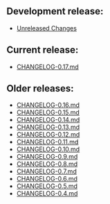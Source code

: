 ## Development release:
  * [Unreleased Changes][0]

## Current release:
  * [CHANGELOG-0.17.md][17]

## Older releases:
  * [CHANGELOG-0.16.md][16]
  * [CHANGELOG-0.15.md][15]
  * [CHANGELOG-0.14.md][14]
  * [CHANGELOG-0.13.md][13]
  * [CHANGELOG-0.12.md][12]
  * [CHANGELOG-0.11.md][11]
  * [CHANGELOG-0.10.md][10]
  * [CHANGELOG-0.9.md][9]
  * [CHANGELOG-0.8.md][8]
  * [CHANGELOG-0.7.md][7]
  * [CHANGELOG-0.6.md][6]
  * [CHANGELOG-0.5.md][5]
  * [CHANGELOG-0.4.md][4]

[0]: https://github.com/vmware-tanzu/octant/blob/master/changelogs/unreleased
[4]: https://github.com/vmware-tanzu/octant/blob/master/changelogs/CHANGELOG-0.4.md
[5]: https://github.com/vmware-tanzu/octant/blob/master/changelogs/CHANGELOG-0.5.md
[6]: https://github.com/vmware-tanzu/octant/blob/master/changelogs/CHANGELOG-0.6.md
[7]: https://github.com/vmware-tanzu/octant/blob/master/changelogs/CHANGELOG-0.7.md
[8]: https://github.com/vmware-tanzu/octant/blob/master/changelogs/CHANGELOG-0.8.md
[9]: https://github.com/vmware-tanzu/octant/blob/master/changelogs/CHANGELOG-0.9.md
[10]: https://github.com/vmware-tanzu/octant/blob/master/changelogs/CHANGELOG-0.10.md
[11]: https://github.com/vmware-tanzu/octant/blob/master/changelogs/CHANGELOG-0.11.md
[12]: https://github.com/vmware-tanzu/octant/blob/master/changelogs/CHANGELOG-0.12.md
[13]: https://github.com/vmware-tanzu/octant/blob/master/changelogs/CHANGELOG-0.13.md
[14]: https://github.com/vmware-tanzu/octant/blob/master/changelogs/CHANGELOG-0.14.md
[15]: https://github.com/vmware-tanzu/octant/blob/master/changelogs/CHANGELOG-0.15.md
[16]: https://github.com/vmware-tanzu/octant/blob/master/changelogs/CHANGELOG-0.16.md
[17]: https://github.com/vmware-tanzu/octant/blod/master/changelogs/CHANGELOG-0.17.md
